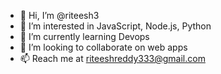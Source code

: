 - 👋 Hi, I’m @riteesh3
- 👀 I’m interested in JavaScript, Node.js, Python
- 🌱 I’m currently learning Devops
- 💞️ I’m looking to collaborate on web apps
- 📫 Reach me at riteeshreddy333@gmail.com
